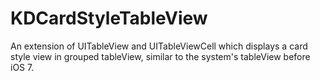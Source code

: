 # KDCardStyleTableView
An extension of UITableView and UITableViewCell which displays a card style view in grouped tableView, similar to the system's tableView before iOS 7.
